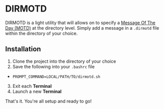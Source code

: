 # DIRMOTD

DIRMOTD is a light utility that will allows on to specify a [Message Of The Day (MOTD)](https://en.wikipedia.org/wiki/Motd_(Unix)) at the directory level. Simply add a  message in a `.dirmotd` file within the directory of your choice.

## Installation

1. Clone the project into the directory of your choice
2. Save the following into your `.bashrc` file
  - `PROMPT_COMMAND=LOCAL/PATH/TO/dirmotd.sh`
3. Exit each **Terminal**
4. Launch a new **Terminal**

That's it. You're all setup and ready to go!

